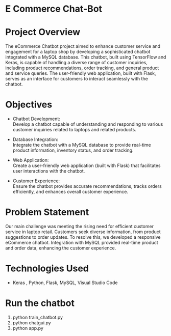 # E Commerce Chat-Bot

# Project Overview<br/>
The eCommerce Chatbot project aimed to enhance customer service and engagement for a laptop shop by developing a sophisticated chatbot integrated with a MySQL database. This chatbot, built using TensorFlow and Keras, is capable of handling a diverse range of customer inquiries, including product recommendations, order tracking, and general product and service queries. The user-friendly web application, built with Flask, serves as an interface for customers to interact seamlessly with the chatbot.
<br/>

# Objectives<br/>

* Chatbot Development:<br/>
Develop a chatbot capable of understanding and responding to various customer inquiries related to laptops and related products.<br/>

* Database Integration:<br/>
Integrate the chatbot with a MySQL database to provide real-time product information, inventory status, and order tracking.<br/>

* Web Application:<br/>
Create a user-friendly web application (built with Flask) that facilitates user interactions with the chatbot.<br/>

* Customer Experience:<br/>
Ensure the chatbot provides accurate recommendations, tracks orders efficiently, and enhances overall customer experience.<br/>

# Problem Statement<br/>

Our main challenge was meeting the rising need for efficient customer service in laptop retail. Customers seek diverse information, from product suggestions to order updates. To resolve this, we developed a responsive eCommerce chatbot. Integration with MySQL provided real-time product and order data, enhancing the customer experience.<br/>

# Technologies Used <br/>

* Keras , Python, Flask, MySQL, Visual Studio Code

# Run the chatbot<br/>

01.  python train_chatbot.py<br/>
02.  python chatgui.py<br/>
03.  python app.py<br/>


